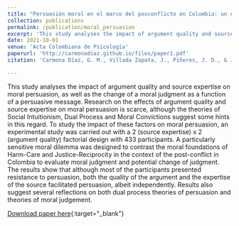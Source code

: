```yaml
---
title: "Persuasión moral en el marco del posconflicto en Colombia: un estudio sobre la calidad de los argumentos y la experticia de la fuente"
collection: publications
permalink: /publication/moral_persuasion
excerpt: 'This study analyses the impact of argument quality and source expertise on moral persuasion, as well as the change of a moral judgment as a function of a persuasive message. Research on the effects of argument quality and source expertise on moral persuasion is scarce, although the theories of Social Intuitionism, Dual Process and Moral Convictions suggest some hints in this regard. To study the impact of these factors on moral persuasion, an experimental study was carried out with a 2 (source expertise) x 2 (argument quality) factorial design with 433 participants. A particularly sensitive moral dilemma was designed to contrast the moral foundations of Harm-Care and Justice-Reciprocity in the context of the post-conflict in Colombia to evaluate moral judgment and potential change of judgment. The results show that although most of the participants presented resistance to persuasion, both the quality of the argument and the expertise of the source facilitated persuasion, albeit independently. Results also suggest several reflections on both dual process theories of persuasion and theories of moral judgement.'
date: 2021-10-01
venue: 'Acta Colombiana de Psicología'
paperurl: 'http://carmonadiaz.github.io/files/paper1.pdf'
citation: 'Carmona Díaz, G. M., Villada Zapata, J., Piñeres, J. D., & Jiménez Leal, W. (2021). Persuasión moral en el marco del posconflicto en Colombia: un estudio sobre la calidad de los argumentos y la experticia de la fuente. <i>Acta Colombiana de Psicología, 24</i>(2), 144-155.'

---
```


This study analyses the impact of argument quality and source expertise on moral persuasion, as well as the change of a moral judgment as a function of a persuasive message. Research on the effects of argument quality and source expertise on moral persuasion is scarce, although the theories of Social Intuitionism, Dual Process and Moral Convictions suggest some hints in this regard. To study the impact of these factors on moral persuasion, an experimental study was carried out with a 2 (source expertise) x 2 (argument quality) factorial design with 433 participants. A particularly sensitive moral dilemma was designed to contrast the moral foundations of Harm-Care and Justice-Reciprocity in the context of the post-conflict in Colombia to evaluate moral judgment and potential change of judgment. The results show that although most of the participants presented resistance to persuasion, both the quality of the argument and the expertise of the source facilitated persuasion, albeit independently. Results also suggest several reflections on both dual process theories of persuasion and theories of moral judgement.

[Download paper here](http://www.scielo.org.co/scielo.php?pid=S0123-91552021000200144&script=sci_arttext){:target="_blank"}
